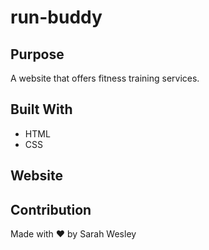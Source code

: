 # run-buddy

## Purpose
A website that offers fitness training services.

## Built With
* HTML
* CSS

## Website

## Contribution
Made with ❤️ by Sarah Wesley
